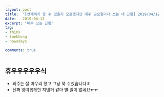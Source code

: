```yaml
---
layout: post
title:  "[언제까지 쓸 수 있을지 모르겠지만 매주 금요일마다 쓰는 내 근황] 2019/04/12"
date:   2019-04-12
excerpt: "매주 쓰는 근황"
tag: 
- think
- taebbong
- nowadays

comments: true
---
```



## 휴우우우우우식
* 외주는 잘 마무리 했고 그냥 쭉 쉬었습니다ㅎ
* 진짜 잉여롭게만 지낸거 같아 별 일이 없네요ㅠㅠ